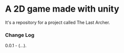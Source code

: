 # A 2D game made with unity #

It's a repository for a project called The Last Archer.

### Change Log ###

0.0.1 - (...).